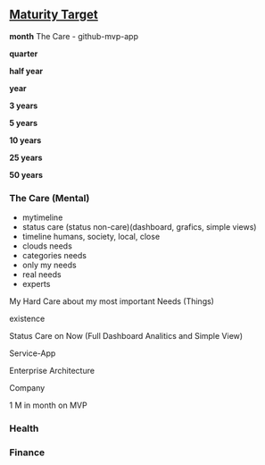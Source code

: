 ## [Maturity Target](pre.html)

**month**
The Care - github-mvp-app

**quarter**

**half year**

**year**

**3 years**

**5 years**

**10 years**

**25 years**

**50 years**


### The Care (Mental)

- mytimeline
- status care (status non-care)(dashboard, grafics, simple views)
- timeline humans, society, local, close
- clouds needs
- categories needs
- only my needs
- real needs
- experts



My Hard Care about my most important Needs (Things)

existence

Status  Care on Now (Full Dashboard Analitics and Simple View)

Service-App

Enterprise Architecture

Company

1 M in month on MVP

### Health



### Finance


